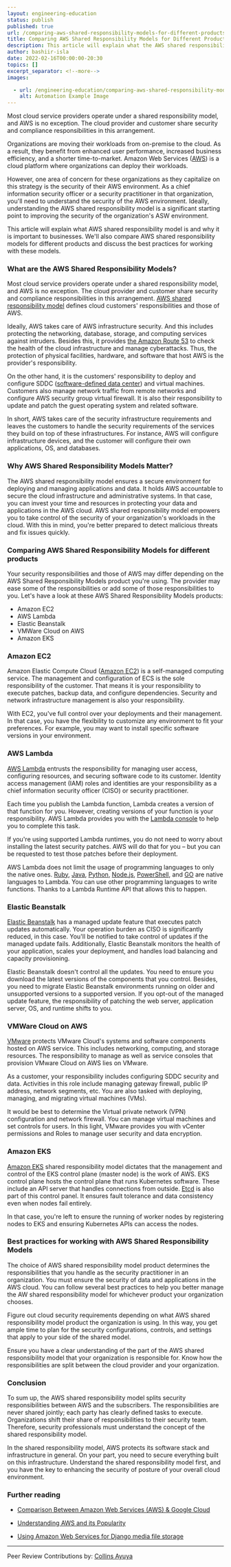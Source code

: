 ```yaml
---
layout: engineering-education
status: publish
published: true
url: /comparing-aws-shared-responsibility-models-for-different-products/
title: Comparing AWS Shared Responsibility Models for Different Products
description: This article will explain what the AWS shared responsibility model is and why it is important to businesses. 
author: bashiir-isla
date: 2022-02-16T00:00:00-20:30
topics: []
excerpt_separator: <!--more-->
images:

  - url: /engineering-education/comparing-aws-shared-responsibility-models-for-different-products/hero.jpg
    alt: Automation Example Image
---
```

Most cloud service providers operate under a shared responsibility model, and AWS is no exception. The cloud provider and customer share security and compliance responsibilities in this arrangement.  
<!--more-->

Organizations are moving their workloads from on-premise to the cloud. As a result, they benefit from enhanced user performance, increased business efficiency, and a shorter time-to-market. Amazon Web Services ([AWS](/engineering-education/what-is-aws-and-why-is-aws-so-popular/)) is a cloud platform where organizations can deploy their workloads.

However, one area of concern for these organizations as they capitalize on this strategy is the security of their AWS environment. As a chief information security officer or a security practitioner in that organization, you'll need to understand the security of the AWS environment. Ideally, understanding the AWS shared responsibility model is a significant starting point to improving the security of the organization's ASW environment.

This article will explain what AWS shared responsibility model is and why it is important to businesses. We'll also compare AWS shared responsibility models for different products and discuss the best practices for working with these models.

### What are the AWS Shared Responsibility Models?
Most cloud service providers operate under a shared responsibility model, and AWS is no exception. The cloud provider and customer share security and compliance responsibilities in this arrangement. [AWS shared responsibility model](https://aws.amazon.com/compliance/shared-responsibility-model/) defines cloud customers' responsibilities and those of AWS.

Ideally, AWS takes care of AWS infrastructure security. And this includes protecting the networking, database, storage, and computing services against intruders. Besides this, it provides [the Amazon Route 53](https://docs.aws.amazon.com/Route53/latest/DeveloperGuide/Welcome.html) to check the health of the cloud infrastructure and manage cyberattacks. Thus, the protection of physical facilities, hardware, and software that host AWS is the provider's responsibility.

On the other hand, it is the customers' responsibility to deploy and configure SDDC ([software-defined data center](https://searchconvergedinfrastructure.techtarget.com/definition/software-defined-data-center-SDDC#)) and virtual machines. Customers also manage network traffic from remote networks and configure AWS security group virtual firewall. It is also their responsibility to update and patch the guest operating system and related software.

In short, AWS takes care of the security infrastructure requirements and leaves the customers to handle the security requirements of the services they build on top of these infrastructures. For instance, AWS will configure infrastructure devices, and the customer will configure their own applications, OS, and databases.

### Why AWS Shared Responsibility Models Matter?
The AWS shared responsibility model ensures a secure environment for deploying and managing applications and data. It holds AWS accountable to secure the cloud infrastructure and administrative systems. In that case, you can invest your time and resources in protecting your data and applications in the AWS cloud. AWS shared responsibility model empowers you to take control of the security of your organization's workloads in the cloud. With this in mind, you're better prepared to detect malicious threats and fix issues quickly.

### Comparing AWS Shared Responsibility Models for different products
Your security responsibilities and those of AWS may differ depending on the AWS Shared Responsibility Models product you're using. The provider may ease some of the responsibilities or add some of those responsibilities to you. Let's have a look at these AWS Shared Responsibility Models products:

- Amazon EC2
- AWS Lambda
- Elastic Beanstalk
- VMWare Cloud on AWS
- Amazon EKS

### Amazon EC2
Amazon Elastic Compute Cloud ([Amazon EC2](https://www.amazonaws.cn/en/ec2/)) is a self-managed computing service. The management and configuration of ECS is the sole responsibility of the customer. That means it is your responsibility to execute patches, backup data, and configure dependencies. Security and network infrastructure management is also your responsibility.

With EC2, you've full control over your deployments and their management. In that case, you have the flexibility to customize any environment to fit your preferences. For example, you may want to install specific software versions in your environment.

### AWS Lambda
[AWS Lambda](https://docs.aws.amazon.com/lambda/latest/dg/applications-console.html) entrusts the responsibility for managing user access, configuring resources, and securing software code to its customer. Identity access management (IAM) roles and identities are your responsibility as a chief information security officer (CISO) or security practitioner.

Each time you publish the Lambda function, Lambda creates a version of that function for you. However, creating versions of your function is your responsibility. AWS Lambda provides you with the [Lambda console](https://docs.aws.amazon.com/lambda/latest/dg/applications-console.html) to help you to complete this task.

If you're using supported Lambda runtimes, you do not need to worry about installing the latest security patches. AWS will do that for you – but you can be requested to test those patches before their deployment.

AWS Lambda does not limit the usage of programming languages to only the native ones. [Ruby](https://www.ruby-lang.org/en/), [Java](https://www.java.com/), [Python](https://www.python.org/), [Node.js](https://nodejs.org/), [PowerShell](https://github.com/PowerShell/PowerShell), and [GO](https://go.dev/) are native languages to Lambda. You can use other programming languages to write functions. Thanks to a Lambda Runtime API that allows this to happen.

### Elastic Beanstalk
[Elastic Beanstalk](https://aws.amazon.com/elasticbeanstalk/) has a managed update feature that executes patch updates automatically. Your operation burden as CISO is significantly reduced, in this case. You'll be notified to take control of updates if the managed update fails. Additionally, Elastic Beanstalk monitors the health of your application, scales your deployment, and handles load balancing and capacity provisioning.

Elastic Beanstalk doesn't control all the updates. You need to ensure you download the latest versions of the components that you control. Besides, you need to migrate Elastic Beanstalk environments running on older and unsupported versions to a supported version. If you opt-out of the managed update feature, the responsibility of patching the web server, application server, OS, and runtime shifts to you.

### VMWare Cloud on AWS
[VMware](https://docs.vmware.com/en/VMware-Cloud-on-AWS/index.html) protects VMware Cloud's systems and software components hosted on AWS service. This includes networking, computing, and storage resources. The responsibility to manage as well as service consoles that provision VMware Cloud on AWS lies on VMware.

As a customer, your responsibility includes configuring SDDC security and data. Activities in this role include managing gateway firewall, public IP address, network segments, etc. You are also tasked with deploying, managing, and migrating virtual machines (VMs).

It would be best to determine the Virtual private network (VPN) configuration and network firewall. You can manage virtual machines and set controls for users. In this light, VMware provides you with vCenter permissions and Roles to manage user security and data encryption.

### Amazon EKS
[Amazon EKS](https://aws.amazon.com/eks/) shared responsibility model dictates that the management and control of the EKS control plane (master node) is the work of AWS. EKS control plane hosts the control plane that runs Kubernetes software. These include an API server that handles connections from outside. [Etcd](https://etcd.io/) is also part of this control panel. It ensures fault tolerance and data consistency even when nodes fail entirely.

In that case, you're left to ensure the running of worker nodes by registering nodes to EKS and ensuring Kubernetes APIs can access the nodes.

### Best practices for working with AWS Shared Responsibility Models
The choice of AWS shared responsibility model product determines the responsibilities that you handle as the security practitioner in an organization. You must ensure the security of data and applications in the AWS cloud. You can follow several best practices to help you better manage the AW shared responsibility model for whichever product your organization chooses.

Figure out cloud security requirements depending on what AWS shared responsibility model product the organization is using. In this way, you get ample time to plan for the security configurations, controls, and settings that apply to your side of the shared model.

Ensure you have a clear understanding of the part of the AWS shared responsibility model that your organization is responsible for. Know how the responsibilities are split between the cloud provider and your organization.

### Conclusion
To sum up, the AWS shared responsibility model splits security responsibilities between AWS and the subscribers. The responsibilities are never shared jointly; each party has clearly defined tasks to execute. Organizations shift their share of responsibilities to their security team. Therefore, security professionals must understand the concept of the shared responsibility model.

In the shared responsibility model, AWS protects its software stack and infrastructure in general. On your part, you need to secure everything built on this infrastructure. Understand the shared responsibility model first, and you have the key to enhancing the security of posture of your overall cloud environment.

### Further reading 

- [Comparison Between Amazon Web Services (AWS) & Google Cloud](/engineering-education/aws-vs-google-cloud/)

- [Understanding AWS and its Popularity](/engineering-education/what-is-aws-and-why-is-aws-so-popular/)

- [Using Amazon Web Services for Django media file storage](engineering-education/using-amazon-web-service-for-django-media-files-storage/)

---
Peer Review Contributions by: [Collins Ayuya](https://www.section.io/engineering-education/authors/collins-ayuya/)
